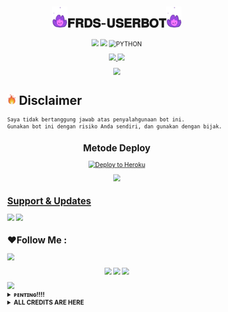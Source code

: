

<h1 align="center"><img src="./resources/extras/Indomiepurple.gif" width="35px">𝐅𝐑𝐃𝐒-𝐔𝐒𝐄𝐑𝐁𝐎𝐓<img src="./resources/extras/Indomiepurple.gif" width="35px"></h1>

<p align="center">
    <a href="https://github.com/Frds-ubot/Frds-userbot/commits/frds-Userbot"><img src="https://img.shields.io/github/last-commit/Frds-ubot/Frds-Userbot?color=ff0000&logo=github&logoColor=ffffff&style=for-the-badge" /></a>
    <a href="https://pypi.org/project/Telethon/"><img src="https://img.shields.io/pypi/v/telethon?color=important&label=telethon&logo=python&logoColor=brightgreen&style=for-the-badge" /></a>
    <img alt="PYTHON" src="https://img.shields.io/badge/PYTHON-v3.9.6-purple?style=for-the-badge&logo=appveyor"/>
    </p>


<p align="center">
  <a href="https://github.com/frds-ubot/Frds-Userbot/fork">
    <img src="https://img.shields.io/github/forks/IndomieGorengSatu/IndomieUserbot?label=Fork&style=social">
    
  </a>
  <a href="https://github.com/Frds-ubot/Frds-Userbot">
    <img src="https://img.shields.io/github/stars/Frds-Ubot/Frds-Userbot?style=social">
  </a>
</p>  


<p align="center">
  <img src="https://telegra.ph/file/f17e029249a79d54b3563.jpg">
</p>


# <img src="./resources/extras/GeezFire.gif" width="20px"> Disclaimer

```
Saya tidak bertanggung jawab atas penyalahgunaan bot ini.
Gunakan bot ini dengan risiko Anda sendiri, dan gunakan dengan bijak.
```


<h2 align="center">
   Metode Deploy
</h2>

<p align="center"><a href="https://dashboard.heroku.com/new?template=https://github.com/Frds-ubot/Frds-Userbot "><img src="https://www.herokucdn.com/deploy/button.png" alt="Deploy to Heroku" target="_blank""/</a>  

<p align="center"><a href="https://telegram.dog/XTZ_HerokuBot?start=RnJkcy11Ym90L2ZyZHMtVXNlcmJvdCBJbmRvbWllVXNlcmJvdA"><img src="https://img.shields.io/badge/Deploy%20Via%20Telegram-pink?style=for-the-badge&logo=telegram"width="200""/</a> </p> 


## Support & Updates 
<a href="https://t.me/frdssupport"><img src="https://img.shields.io/badge/Join-Support%20-red.svg?style=for-the-badge&logo=Telegram"></a> <a href="https://t.me/firdausnation"><img src="https://img.shields.io/badge/Join-Channel%20-white.svg?style=for-the-badge&logo=Telegram"></a>


## ❤️Follow Me :
</p>
<img src="https://user-images.githubusercontent.com/73097560/115834477-dbab4500-a447-11eb-908a-139a6edaec5c.gif">
    <p align="center"> 
    <a href="https://t.me/IdNyaZonk" target="blank"><img src="https://img.icons8.com/nolan/55/telegram-app.png" /></a>
    <a href="https://t.me/firdausnation" target="blank"><img src="https://img.icons8.com/nolan/55/telegram-app.png" /></a>
    <a href="https://instagram.com/sansz_tuyy" target="blank"><img src="https://img.icons8.com/nolan/55/instagram-new.png" /></a>
</p>
<img src="https://user-images.githubusercontent.com/73097560/115834477-dbab4500-a447-11eb-908a-139a6edaec5c.gif">


</details>

<details>
<summary><b> ᴘᴇɴᴛɪɴɢ!!!! </b></summary>
<br>

# BACA INI KONTOL🔥

*  KALO UDAH DI FROK DALEMAN NYA NANGAN DI GANTIK MEK NANTI EROR!
*  KALO LU CLONE BARU LU BOLEH GANTI YA KONTOL 
*  JANGAN LUPA KLICK STARNYA KONTOL🤗


</details>

<details>
<summary><b> ALL CREDITS ARE HERE </b></summary>
<br>

## © Credits

🏆 **THANKS TO**
*   [Indomie](https://github.com/Frds-ubot)    :  IndomieUserboIndomieUsIndomieUserboIndomi
*   [Kyy](https://github.com/muhammadrizky16) : frds-ubot-Frds-Userbot
*   [Sendi](https://github.com/SendiAp)       :  Rose-Userbot
*   [Pocong](https://github.com/poocong)      :  Pocong Userbot
*   [Risman](https://github.com/mrismanaziz)  :  Man-Userbot  
*   DAN TERIMAKASIH KEPADA USERBOT LAINNYA


## License
Licensed under [Raphielscape Public License](https://github.com/IndomieGorengSatu/IndomieUserbot/blob/IndomieUserbot/LICENSE) - Version 3, 29 June 2007

